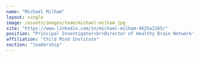 ```yaml
---
name: "Michael Milham"
layout: single
image: /assets/images/team/michael-milham.jpg
site: "https://www.linkedin.com/in/michael-milham-4625a2265/"
position: "Principal Investigator<br>Director of Healthy Brain Network"
affiliation: "Child Mind Institute"
section: "leadership"
---
```

